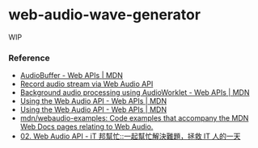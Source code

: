 web-audio-wave-generator
========================
WIP
### Reference
- [AudioBuffer - Web APIs | MDN](https://developer.mozilla.org/en-US/docs/Web/API/AudioBuffer)
- [Record audio stream via Web Audio API](https://gist.github.com/reinhart1010/d9f16556cfb2fac8bd357869555e76d1)
- [Background audio processing using AudioWorklet - Web APIs | MDN](https://developer.mozilla.org/en-US/docs/Web/API/Web_Audio_API/Using_AudioWorklet)
- [Using the Web Audio API - Web APIs | MDN](https://developer.mozilla.org/en-US/docs/Web/API/Web_Audio_API/Using_Web_Audio_API#more_examples)
- [Using the Web Audio API - Web APIs | MDN](https://developer.mozilla.org/en-US/docs/Web/API/Web_Audio_API/Using_Web_Audio_API)
- [mdn/webaudio-examples: Code examples that accompany the MDN Web Docs pages relating to Web Audio.](https://github.com/mdn/webaudio-examples)
- [02. Web Audio API - iT 邦幫忙::一起幫忙解決難題，拯救 IT 人的一天](https://ithelp.ithome.com.tw/articles/10202670)
